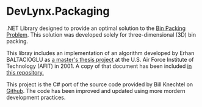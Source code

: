 # DevLynx.Packaging

.NET Library designed to provide an optimal solution to the [Bin Packing Problem](https://en.wikipedia.org/wiki/Bin_packing_problem). This solution was developed solely for three-dimensional (3D) bin packing.

This libray includes an implementation of an algorithm developed by Erhan BALTACIOGLU as [a master's thesis project](https://www.inderscienceonline.com/doi/abs/10.1504/IJOR.2006.009300) at the U.S. Air Force Institute of Technology (AFIT) in 2001. A copy of that document has been included [in this repository.](./docs/Three%20Dimensional%20Pallet-Packing%20Problem%20A%20Human%20Intelligence-based%20Heuristic%20Approach.pdf)


This project is the C# port of the source code provided by Bill Knechtel on [Github](https://github.com/wknechtel/3d-bin-pack). The code has been improved and updated using more mordern development practices.

